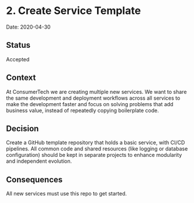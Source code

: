# 2. Create Service Template

Date: 2020-04-30

## Status

Accepted

## Context

At ConsumerTech we are creating multiple new services. We want to share the same development and deployment 
workflows across all services to make the development faster and focus on solving problems that add business value, 
instead of repeatedly copying boilerplate code.

## Decision

Create a GitHub template repository that holds a basic service, with CI/CD pipelines. 
All common code and shared resources (like logging or database configuration) should be kept in separate projects 
to enhance modularity and independent evolution.  

## Consequences

All new services must use this repo to get started.
